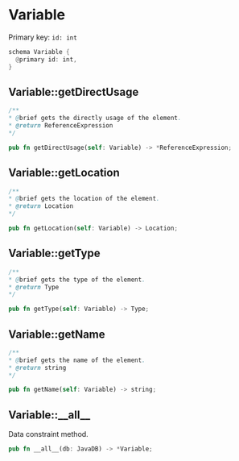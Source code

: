 # Variable

Primary key: `id: int`

```rust
schema Variable {
  @primary id: int,
}
```
## Variable::getDirectUsage

```java
/**
* @brief gets the directly usage of the element.
* @return ReferenceExpression 
*/
```
```rust
pub fn getDirectUsage(self: Variable) -> *ReferenceExpression;
```
## Variable::getLocation

```java
/**
* @brief gets the location of the element.
* @return Location 
*/
```
```rust
pub fn getLocation(self: Variable) -> Location;
```
## Variable::getType

```java
/**
* @brief gets the type of the element.
* @return Type 
*/
```
```rust
pub fn getType(self: Variable) -> Type;
```
## Variable::getName

```java
/**
* @brief gets the name of the element.
* @return string 
*/
```
```rust
pub fn getName(self: Variable) -> string;
```
## Variable::\_\_all\_\_

Data constraint method.

```rust
pub fn __all__(db: JavaDB) -> *Variable;
```
